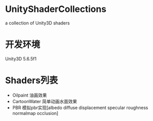 # UnityShaderCollections
a collection of Unity3D shaders

# 开发环境
Unity3D 5.6.5f1

# Shaders列表
- Oilpaint 油画效果
- CartoonWater 简单动画水面效果
- PBR 模拟pbr实现[albedo diffuse displacement specular roughness normalmap occlusion]
